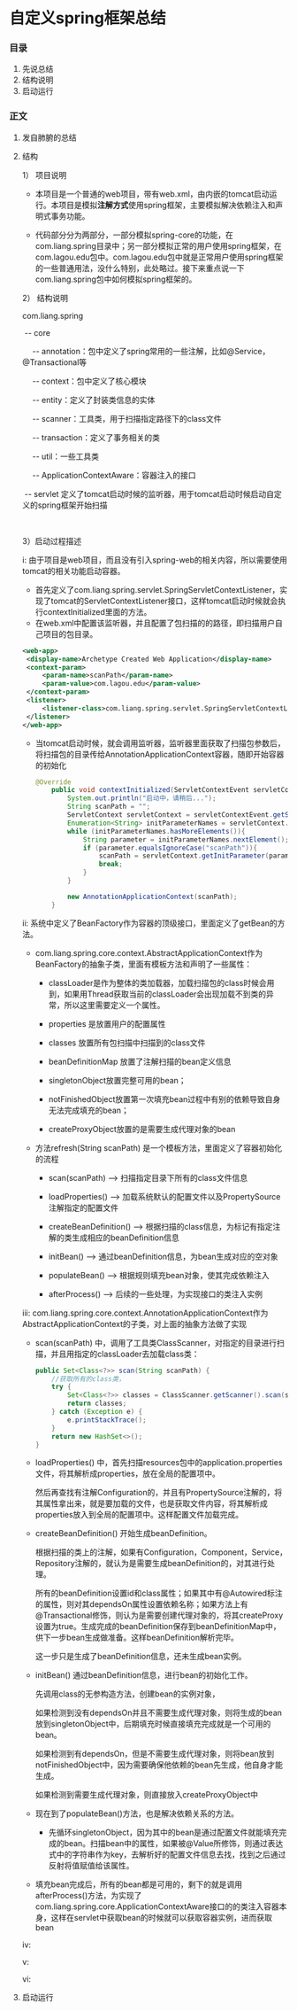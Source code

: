 # 自定义spring框架总结
### 目录

1. 先说总结
2. 结构说明
3. 启动运行



### 正文

1. 发自肺腑的总结

   

2. 结构

   1） 项目说明

   - 本项目是一个普通的web项目，带有web.xml，由内嵌的tomcat启动运行。本项目是模拟**注解方式**使用spring框架，主要模拟解决依赖注入和声明式事务功能。

   

   - 代码部分分为两部分，一部分模拟spring-core的功能，在com.liang.spring目录中；另一部分模拟正常的用户使用spring框架，在com.lagou.edu包中。com.lagou.edu包中就是正常用户使用spring框架的一些普通用法，没什么特别，此处略过。接下来重点说一下com.liang.spring包中如何模拟spring框架的。

   

   2） 结构说明

   com.liang.spring

   ​	-- core

   ​		&ensp;&ensp;-- annotation：包中定义了spring常用的一些注解，比如@Service，@Transactional等

   ​		&ensp;&ensp;-- context：包中定义了核心模块

   ​		&ensp;&ensp;-- entity：定义了封装类信息的实体

   ​		&ensp;&ensp;-- scanner：工具类，用于扫描指定路径下的class文件

   ​		&ensp;&ensp;-- transaction：定义了事务相关的类

   ​		&ensp;&ensp;-- util：一些工具类

   ​		&ensp;&ensp;-- ApplicationContextAware：容器注入的接口

   

   ​	-- servlet	定义了tomcat启动时候的监听器，用于tomcat启动时候启动自定义的spring框架开始扫描

   ​	

   3）启动过程描述

   i:	由于项目是web项目，而且没有引入spring-web的相关内容，所以需要使用tomcat的相关功能启动容器。

   - 首先定义了com.liang.spring.servlet.SpringServletContextListener，实现了tomcat的ServletContextListener接口，这样tomcat启动时候就会执行contextInitialized里面的方法。
   - 在web.xml中配置该监听器，并且配置了包扫描的的路径，即扫描用户自己项目的包目录。

   ```xml
   <web-app>
   	<display-name>Archetype Created Web Application</display-name>
   	<context-param>
   		<param-name>scanPath</param-name>
   		<param-value>com.lagou.edu</param-value>
   	</context-param>
   	<listener>
   		<listener-class>com.liang.spring.servlet.SpringServletContextListener</listener-class>
   	</listener>
   </web-app>
   ```

   

   - 当tomcat启动时候，就会调用监听器，监听器里面获取了扫描包参数后，将扫描包的目录传给AnnotationApplicationContext容器，随即开始容器的初始化

     ```java
     @Override
         public void contextInitialized(ServletContextEvent servletContextEvent) {
             System.out.println("启动中，请稍后...");
             String scanPath = "";
             ServletContext servletContext = servletContextEvent.getServletContext();
             Enumeration<String> initParameterNames = servletContext.getInitParameterNames();
             while (initParameterNames.hasMoreElements()){
                 String parameter = initParameterNames.nextElement();
                 if (parameter.equalsIgnoreCase("scanPath")){
                     scanPath = servletContext.getInitParameter(parameter);
                     break;
                 }
             }
     
             new AnnotationApplicationContext(scanPath);
         }
     ```

     

   ii:	系统中定义了BeanFactory作为容器的顶级接口，里面定义了getBean的方法。

   - com.liang.spring.core.context.AbstractApplicationContext作为BeanFactory的抽象子类，里面有模板方法和声明了一些属性：

     - classLoader是作为整体的类加载器，加载扫描包的class时候会用到，如果用Thread获取当前的classLoader会出现加载不到类的异常，所以这里需要定义一个属性。

     - properties 是放置用户的配置属性

     - classes 放置所有包扫描中扫描到的class文件

     - beanDefinitionMap 放置了注解扫描的bean定义信息

     - singletonObject放置完整可用的bean；

     - notFinishedObject放置第一次填充bean过程中有别的依赖导致自身无法完成填充的bean；

     - createProxyObject放置的是需要生成代理对象的bean

       

   - 方法refresh(String scanPath) 是一个模板方法，里面定义了容器初始化的流程

     - scan(scanPath)  --> 扫描指定目录下所有的class文件信息

     - loadProperties()  --> 加载系统默认的配置文件以及PropertySource注解指定的配置文件

     - createBeanDefinition()  --> 根据扫描的class信息，为标记有指定注解的类生成相应的beanDefinition信息

     - initBean()  --> 通过beanDefinition信息，为bean生成对应的空对象

     - populateBean()  --> 根据规则填充bean对象，使其完成依赖注入

     - afterProcess()  --> 后续的一些处理，为实现接口的类注入实例

       

   iii:	com.liang.spring.core.context.AnnotationApplicationContext作为AbstractApplicationContext的子类，对上面的抽象方法做了实现

   - scan(scanPath) 中，调用了工具类ClassScanner，对指定的目录进行扫描，并且用指定的classLoader去加载class类：

     ```java
     public Set<Class<?>> scan(String scanPath) {
         //获取所有的class类，
         try {
             Set<Class<?>> classes = ClassScanner.getScanner().scan(scanPath,getClassLoader());
             return classes;
         } catch (Exception e) {
             e.printStackTrace();
         }
         return new HashSet<>();
     }
     ```

   - loadProperties() 中，首先扫描resources包中的application.properties文件，将其解析成properties，放在全局的配置项中。

     然后再查找有注解Configuration的，并且有PropertySource注解的，将其属性拿出来，就是要加载的文件，也是获取文件内容，将其解析成properties放入到全局的配置项中。这样配置文件加载完成。

     

   - createBeanDefinition() 开始生成beanDefinition。

     根据扫描的类上的注解，如果有Configuration，Component，Service，Repository注解的，就认为是需要生成beanDefinition的，对其进行处理。

     

     所有的beanDefinition设置id和class属性；如果其中有@Autowired标注的属性，则对其dependsOn属性设置依赖名称；如果方法上有@Transactional修饰，则认为是需要创建代理对象的，将其createProxy设置为true。生成完成的beanDefinition保存到beanDefinitionMap中，供下一步bean生成做准备。这样beanDefinition解析完毕。

     

     这一步只是生成了beanDefinition信息，还未生成bean实例。

     

   - initBean() 通过beanDefinition信息，进行bean的初始化工作。

     先调用class的无参构造方法，创建bean的实例对象，

     

     如果检测到没有dependsOn并且不需要生成代理对象，则将生成的bean放到singletonObject中，后期填充时候直接填充完成就是一个可用的bean。

     

     如果检测到有dependsOn，但是不需要生成代理对象，则将bean放到notFinishedObject中，因为需要确保他依赖的bean先生成，他自身才能生成。

     

     如果检测到需要生成代理对象，则直接放入createProxyObject中

     

   - 现在到了populateBean()方法，也是解决依赖关系的方法。

     - 先循环singletonObject，因为其中的bean是通过配置文件就能填充完成的bean。扫描bean中的属性，如果被@Value所修饰，则通过表达式中的字符串作为key，去解析好的配置文件信息去找，找到之后通过反射将值赋值给该属性。

     

   - 填充bean完成后，所有的bean都是可用的，剩下的就是调用afterProcess()方法，为实现了com.liang.spring.core.ApplicationContextAware接口的的类注入容器本身，这样在servlet中获取bean的时候就可以获取容器实例，进而获取bean

     

     

   iv:	

   v:	

   vi:	

   

   

3. 启动运行